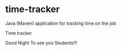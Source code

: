 # time-tracker
Java (Maven) application for tracking time on the job

Time tracker

Good Night To see you Students!!!
